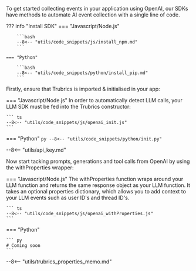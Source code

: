 To get started collecting events in your application using OpenAI, our SDKs have methods to automate AI event collection with a single line of code.

??? info "Install SDK"
    === "Javascript/Node.js"

        ```bash
        --8<-- "utils/code_snippets/js/install_npm.md"
        ```

    === "Python"

        ```bash
        --8<-- "utils/code_snippets/python/install_pip.md"
        ```

Firstly, ensure that Trubrics is imported & initialised in your app:

=== "Javascript/Node.js"
    In order to automatically detect LLM calls, your LLM SDK must be fed into the Trubrics constructor:

    ``` ts
    --8<-- "utils/code_snippets/js/openai_init.js"
    ```

=== "Python"
    ``` py
    --8<-- "utils/code_snippets/python/init.py"
    ```

--8<-- "utils/api_key.md"

Now start tacking prompts, generations and tool calls from OpenAI by using the withProperties wrapper:

=== "Javascript/Node.js"
    The withProperties function wraps around your LLM function and returns the same response object as your LLM function.
    It takes an optional properties dictionary, which allows you to add context to your LLM events such as user ID's and thread ID's.

    ``` ts
    --8<-- "utils/code_snippets/js/openai_withProperties.js"
    ```

=== "Python"

    ``` py
    # Coming soon
    ```

--8<-- "utils/trubrics_properties_memo.md"